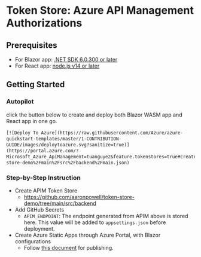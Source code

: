 # Token Store: Azure API Management Authorizations #

## Prerequisites ##

* For Blazor app: [.NET SDK 6.0.300 or later](https://dotnet.microsoft.com/en-us/download/dotnet/6.0)
* For React app: [node.js v14 or later](https://nodejs.org/en/download/)


## Getting Started ##

### Autopilot ###

click the button below to create and deploy both Blazor WASM app and React app in one go.

    [![Deploy To Azure](https://raw.githubusercontent.com/Azure/azure-quickstart-templates/master/1-CONTRIBUTION-GUIDE/images/deploytoazure.svg?sanitize=true)](https://portal.azure.com/?Microsoft_Azure_ApiManagement=tuanguye2&feature.tokenstores=true#create/Microsoft.Template/uri/https%3A%2F%2Fraw.githubusercontent.com%2Fjustinyoo%2Ftoken-store-demo%2Fmain%2Fsrc%2Fbackend%2Fmain.json)


### Step-by-Step Instruction ###

* Create APIM Token Store
  * https://github.com/aaronpowell/token-store-demo/tree/main/src/backend
* Add GitHub Secrets
  * `APIM_ENDPOINT`: The endpoint generated from APIM above is stored here. This value will be added to `appsettings.json` before deployment.
* Create Azure Static Apps through Azure Portal, with Blazor configurations
  * Follow [this document](https://docs.microsoft.com/azure/static-web-apps/deploy-blazor#create-a-static-web-app) for publishing.
